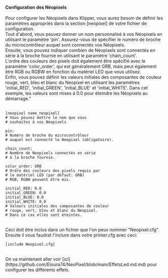 **Configuration des Néopixels** <br>
<br>
Pour configurer les Néopixels dans Klipper, vous aurez besoin de définir les paramètres appropriés dans la section [neopixel] de votre fichier de configuration. <br>
Tout d'abord, vous pouvez donner un nom personnalisé à vos Néopixels en utilisant le paramètre 'pin'. Assurez-vous de spécifier le numéro de broche du microcontrôleur auquel sont connectés vos Néopixels.<br>
Ensuite, vous pouvez indiquer combien de Néopixels sont connectés en série à la broche fournie en utilisant le paramètre 'chain_count'. <br>
L'ordre des couleurs des pixels doit également être spécifié avec le paramètre 'color_order', qui est généralement GRB, mais peut également être RGB ou RGBW en fonction du matériel LED que vous utilisez.<br>
Enfin, vous pouvez définir les valeurs initiales des composantes de couleur rouge, vert, bleu et blanc du Neopixel en utilisant les paramètres 'initial_RED', 'initial_GREEN', 'initial_BLUE' et 'initial_WHITE'. Dans cet exemple, les valeurs sont mises à 0.0 pour éteindre les Néopixels au démarrage."
<br>
<br>

```
[neopixel name_neopixel]
# Vous pouvez mettre le nom que vous 
# souhaitez à vos Néopixels

pin:
# Numéro de broche du microcontrôleur 
# auquel est connecté le Neopixel (obligatoire).

chain_count:
# Nombre de Neopixels connectés en série 
# à la broche fournie.

color_order: GRB
# Ordre des couleurs des pixels requis par
# le matériel LED (par défaut: GRB) 
# RGB, RGBW peuvent être mis.

initial_RED: 0.0
initial_GREEN: 0.0
initial_BLUE: 0.0
initial_WHITE: 0.0
# Valeurs initiales des composantes de couleur
# rouge, vert, bleu et blanc du Neopixel.
# Dans ce cas elles sont éteintes.
```
<br>
Ceci doit être inclus dans un fichier que l'on peux nommer "Neopixel.cfg".<br>
Ensuite il vous faudrat l'inclure dans votre printer.cfg avec ceci: <br>

```
[include Neopixel.cfg]
```

<br>
On va maintenant aller voir [ici](https://github.com/Eloura74/NeoPixel/blob/main/EffetsLed.md.md) pour configurer les différents effets.
